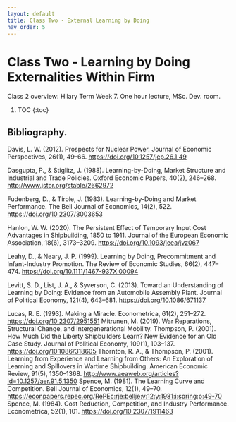 ```yaml
---
layout: default
title: Class Two - External Learning by Doing
nav_order: 5
---
```


# Class Two - Learning by Doing Externalities Within Firm

Class 2 overview: Hilary Term Week 7. One hour lecture, MSc. Dev. room.

1. TOC
{:toc}


## Bibliography.

Davis, L. W. (2012). Prospects for Nuclear Power. Journal of Economic Perspectives, 26(1), 49–66. https://doi.org/10.1257/jep.26.1.49

Dasgupta, P., & Stiglitz, J. (1988). Learning-by-Doing, Market Structure and Industrial and Trade Policies. Oxford Economic 
Papers, 40(2), 246–268. http://www.jstor.org/stable/2662972

Fudenberg, D., & Tirole, J. (1983). Learning-by-Doing and Market Performance. The Bell Journal of Economics, 14(2), 522. https://doi.org/10.2307/3003653

Hanlon, W. W. (2020). The Persistent Effect of Temporary Input Cost Advantages in Shipbuilding, 1850 to 1911. Journal of the European Economic Association, 18(6), 3173–3209. https://doi.org/10.1093/jeea/jvz067

Leahy, D., & Neary, J. P. (1999). Learning by Doing, Precommitment and Infant-Industry Promotion. The Review of Economic Studies, 66(2), 447–474. https://doi.org/10.1111/1467-937X.00094

Levitt, S. D., List, J. A., & Syverson, C. (2013). Toward an Understanding of Learning by Doing: Evidence from an Automobile Assembly Plant. Journal of Political Economy, 121(4), 643–681. https://doi.org/10.1086/671137

Lucas, R. E. (1993). Making a Miracle. Econometrica, 61(2), 251–272. https://doi.org/10.2307/2951551
Mitrunen, M. (2019). War Reparations, Structural Change, and Intergenerational Mobility.
Thompson, P. (2001). How Much Did the Liberty Shipbuilders Learn? New Evidence for an Old Case Study. Journal of Political Economy, 109(1), 103–137. https://doi.org/10.1086/318605
Thornton, R. A., & Thompson, P. (2001). Learning from Experience and Learning from Others: An Exploration of Learning and Spillovers in Wartime Shipbuilding. American Economic Review, 91(5), 1350–1368. http://www.aeaweb.org/articles?id=10.1257/aer.91.5.1350
Spence, M. (1981). The Learning Curve and Competition. Bell Journal of Economics, 12(1), 49–70. https://econpapers.repec.org/RePEc:rje:bellje:v:12:y:1981:i:spring:p:49-70
Spence, M. (1984). Cost Reduction, Competition, and Industry Performance. Econometrica, 52(1), 101. https://doi.org/10.2307/1911463




